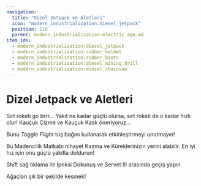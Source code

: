 ```yaml
---
navigation:
  title: "Dizel Jetpack ve Aletleri"
  icon: "modern_industrialization:diesel_jetpack"
  position: 110
  parent: modern_industrialization:electric_age.md
item_ids:
  - modern_industrialization:diesel_jetpack
  - modern_industrialization:rubber_helmet
  - modern_industrialization:rubber_boots
  - modern_industrialization:diesel_mining_drill
  - modern_industrialization:diesel_chainsaw
---
```


# Dizel Jetpack ve Aletleri

Sırt roketi go brrr... Yakıt ne kadar güçlü olursa, sırt roketi de o kadar hızlı olur! Kauçuk Çizme ve Kauçuk Kask öneriyoruz...

Bunu *Toggle Flight* tuş bağını kullanarak etkinleştirmeyi unutmayın!

<Recipe id="modern_industrialization:armor/diesel_jetpack" />



<Recipe id="modern_industrialization:armor/rubber_helmet" />

<Recipe id="modern_industrialization:armor/rubber_boots" />

Bu Madencilik Matkabı nihayet Kazma ve Küreklerinizin yerini alabilir. En iyi hız için onu güçlü yakıtla doldurun!

Shift sağ tıklama ile İpeksi Dokunuş ve Servet III arasında geçiş yapın.

<Recipe id="modern_industrialization:tools/diesel_mining_drill" />

Ağaçları şık bir şekilde kesmek!

<Recipe id="modern_industrialization:tools/diesel_chainsaw" />

